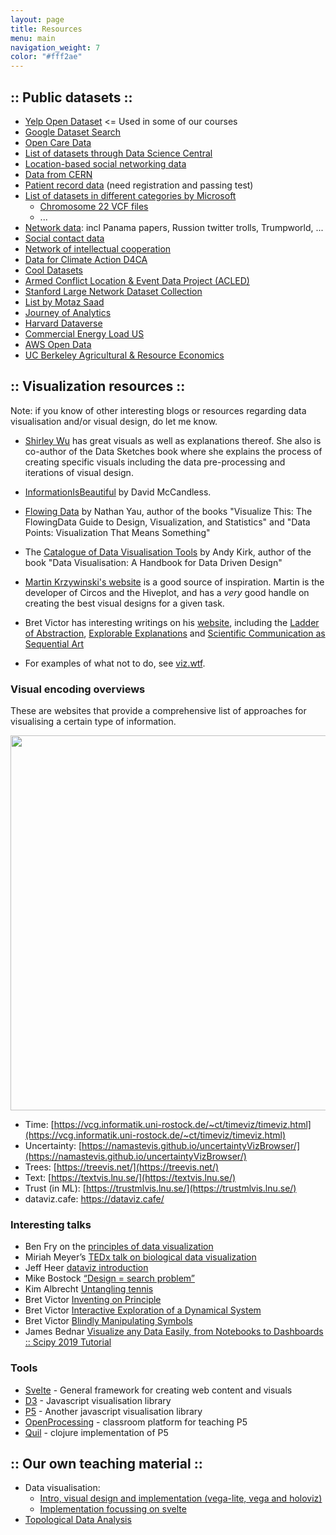 ```yaml
---
layout: page
title: Resources
menu: main
navigation_weight: 7
color: "#fff2ae"
---
```

## :: Public datasets ::

* [Yelp Open Dataset](https://www.yelp.com/dataset) <= Used in some of our courses
* [Google Dataset Search](https://toolbox.google.com/datasetsearch)
* [Open Care Data](https://zenodo.org/record/1215979)
* [List of datasets through Data Science Central](http://www.datasciencecentral.com/profiles/blogs/big-data-sets-available-for-free)
* [Location-based social networking data](https://snap.stanford.edu/data/loc-gowalla.html)
* [Data from CERN](http://opendata.cern.ch)
* [Patient record data](https://mimic.physionet.org) (need registration and passing test)
* [List of datasets in different categories by Microsoft](http://msropendata.com)
  * [Chromosome 22 VCF files](https://msropendata.com/datasets/0d473c7f-6ddf-4881-aa6d-5ef048e7eaf5)
  * ...
* [Network data](https://neo4j.com/sandbox-v2/): incl Panama papers, Russion twitter trolls, Trumpworld, ...
* [Social contact data](http://www.socialcontactdata.org/data/)
* [Network of intellectual cooperation](https://github.com/grandjeanmartin/intellectual-cooperation)
* [Data for Climate Action D4CA](http://dataforclimateaction.org/)
* [Cool Datasets](https://www.cooldatasets.com)
* [Armed Conflict Location & Event Data Project (ACLED)](https://www.acleddata.com/)
* [Stanford Large Network Dataset Collection](https://snap.stanford.edu/data/)
* [List by Motaz Saad](https://mksaad.wordpress.com/2020/06/30/datasets-for-visualization/)
* [Journey of Analytics](https://blog.journeyofanalytics.com/50-free-datasets-for-data-science-projects/)
* [Harvard Dataverse](https://dataverse.harvard.edu)
* [Commercial Energy Load US](https://catalog.data.gov/dataset/commercial-and-residential-hourly-load-profiles-for-all-tmy3-locations-in-the-united-state-bbc75/resource/c093a565-cf73-4c11-b964-52ebb9e876e9)
* [AWS Open Data](https://opendata.aws)
* [UC Berkeley Agricultural & Resource Economics](https://guides.lib.berkeley.edu/ARE/finddata)

## :: Visualization resources ::

Note: if you know of other interesting blogs or resources regarding data visualisation and/or visual design, do let me know.

* [Shirley Wu](http://sxywu.com/) has great visuals as well as explanations thereof. She also is co-author of the Data Sketches book where she explains the process of creating specific visuals including the data pre-processing and iterations of visual design.
* [InformationIsBeautiful](https://informationisbeautiful.net) by David McCandless.
* [Flowing Data](https://flowingdata.com) by Nathan Yau, author of the books "Visualize This: The FlowingData Guide to Design, Visualization, and Statistics" and "Data Points: Visualization That Means Something"
* The [Catalogue of Data Visualisation Tools](https://visualisingdata.com/resources) by Andy Kirk, author of the book "Data Visualisation: A Handbook for Data Driven Design"
* [Martin Krzywinski's website](http://mkweb.bcgsc.ca) is a good source of inspiration. Martin is the developer of Circos and the Hiveplot, and has a _very_ good handle on creating the best visual designs for a given task.
* Bret Victor has interesting writings on his [website](http://worrydream.com), including the [Ladder of Abstraction](http://worrydream.com/LadderOfAbstraction), [Explorable Explanations](http://worrydream.com/ExplorableExplanations/) and [Scientific Communication as Sequential Art](http://worrydream.com/ScientificCommunicationAsSequentialArt/)

* For examples of what not to do, see [viz.wtf](https://viz.wtf).

### Visual encoding overviews
These are websites that provide a comprehensive list of approaches for visualising a certain type of information.

<img src="{{site.baseurl}}/assets/timeviz-browser.png" width=600 />

* Time: [https://vcg.informatik.uni-rostock.de/~ct/timeviz/timeviz.html](https://vcg.informatik.uni-rostock.de/~ct/timeviz/timeviz.html)
* Uncertainty: [https://namastevis.github.io/uncertaintyVizBrowser/](https://namastevis.github.io/uncertaintyVizBrowser/)
* Trees: [https://treevis.net/](https://treevis.net/)
* Text: [https://textvis.lnu.se/](https://textvis.lnu.se/)
* Trust (in ML): [https://trustmlvis.lnu.se/](https://trustmlvis.lnu.se/)
* dataviz.cafe: https://dataviz.cafe/

### Interesting talks

* Ben Fry on the [principles of data visualization](vizbi.org/Videos/11551146)
* Miriah Meyer’s [TEDx talk on biological data visualization](www.youtube.com…Cf8MA&gl=BE)
* Jeff Heer [dataviz introduction](www.youtube.com/watch?v=vc1bq0qIKoA)
* Mike Bostock [“Design = search problem”](www.youtube.com/watch?v=fThhbt23SGM)
* Kim Albrecht [Untangling tennis](www.youtube.com/watch?v=Ufjm_LD_d0o)
* Bret Victor [Inventing on Principle](vimeo.com/36579366)
* Bret Victor [Interactive Exploration of a Dynamical System](worrydream.com/InteractiveExplorationOfADynamicalSystem/)
* Bret Victor [Blindly Manipulating Symbols](https://www.youtube.com/watch?v=ef2jpjTEB5U)
* James Bednar [Visualize any Data Easily, from Notebooks to Dashboards :: Scipy 2019 Tutorial](https://www.youtube.com/watch?v=7deGS4IPAQ0)

### Tools

* [Svelte](http://svelte.dev) - General framework for creating web content and visuals
* [D3](d3js.org) - Javascript visualisation library
* [P5](p5js.org) - Another javascript visualisation library
* [OpenProcessing](openprocessing.org) - classroom platform for teaching P5
* [Quil](quil.info) - clojure implementation of P5

## :: Our own teaching material ::

* Data visualisation:
  * [Intro, visual design and implementation (vega-lite, vega and holoviz)](https://vda-lab.gitlab.io/datavis-material/)
  * [Implementation focussing on svelte](https://vda-lab.gitlab.io/datavis-technologies)
* [Topological Data Analysis](https://vda-lab.gitlab.io/topological-data-analysis)

